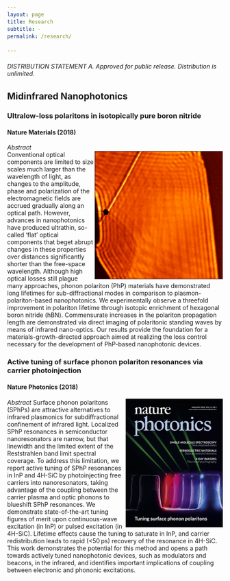 ```yaml
---
layout: page
title: Research
subtitle: -
permalink: /research/

---
```


###### DISTRIBUTION STATEMENT A. Approved for public release. Distribution is unlimited.

## Midinfrared Nanophotonics

### Ultralow-loss polaritons in isotopically pure boron nitride  
#### Nature Materials (2018)
_Abstract_  
<img src="/assets/img/nmat_isotopic.png" width="300" height="300" align="right">
Conventional optical components are limited to size scales much larger than the wavelength of light, as changes to the amplitude, phase and polarization of the electromagnetic fields are accrued gradually along an optical path. However, advances in nanophotonics have produced ultrathin, so-called ‘flat’ optical components that beget abrupt changes in these properties over distances significantly shorter than the free-space wavelength. Although high optical losses still plague many approaches, phonon polariton (PhP) materials have demonstrated long lifetimes for sub-diffractional modes in comparison to plasmon-polariton-based nanophotonics. We experimentally observe a threefold improvement in polariton lifetime through isotopic enrichment of hexagonal boron nitride (hBN). Commensurate increases in the polariton propagation length are demonstrated via direct imaging of polaritonic standing waves by means of infrared nano-optics. Our results provide the foundation for a materials-growth-directed approach aimed at realizing the loss control necessary for the development of PhP-based nanophotonic devices.

### Active tuning of surface phonon polariton resonances via carrier photoinjection  
#### Nature Photonics (2018)
_Abstract_
<img src="/assets/img/nphoton_tuning.png" width="227" height="300" align="right">
Surface phonon polaritons (SPhPs) are attractive alternatives to infrared plasmonics for subdiffractional confinement of infrared light. Localized SPhP resonances in semiconductor nanoresonators are narrow, but that linewidth and the limited extent of the Reststrahlen band limit spectral coverage. To address this limitation, we report active tuning of SPhP resonances in InP and 4H-SiC by photoinjecting free carriers into nanoresonators, taking advantage of the coupling between the carrier plasma and optic phonons to blueshift SPhP resonances. We demonstrate state-of-the-art tuning figures of merit upon continuous-wave excitation (in InP) or pulsed excitation (in 4H-SiC). Lifetime effects cause the tuning to saturate in InP, and carrier redistribution leads to rapid (<50 ps) recovery of the resonance in 4H-SiC. This work demonstrates the potential for this method and opens a path towards actively tuned nanophotonic devices, such as modulators and beacons, in the infrared, and identifies important implications of coupling between electronic and phononic excitations.
